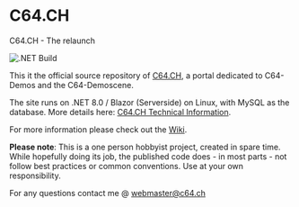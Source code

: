 # C64.CH
C64.CH  - The relaunch


![.NET Build](https://github.com/Sabbi/C64.CH/workflows/.NET%20Core/badge.svg)

This it the official source repository of [C64.CH](https://www.c64.ch), a portal dedicated to C64-Demos and the C64-Demoscene.

The site runs on .NET 8.0 / Blazor (Serverside) on Linux, with MySQL as the database. More details here: [C64.CH Technical Information](https://www.c64.ch/help/technical).

For more information please check out the [Wiki](https://github.com/Sabbi/C64.CH/wiki).

**Please note**:
This is a one person hobbyist project, created in spare time. While hopefully doing its job, the published code does - in most parts - not follow best practices or common conventions. Use at your own responsibility.

For any questions contact me @ webmaster@c64.ch

